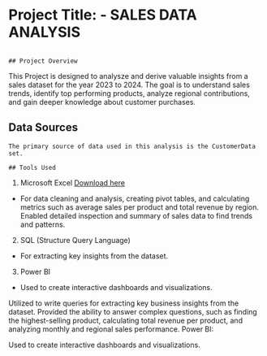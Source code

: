 # Project Title: - SALES DATA ANALYSIS
```

## Project Overview
```
This Project is designed to analysze and derive valuable insights from a sales dataset for the year 2023 to 2024. The goal is to understand sales trends, identify top performing products, analyze regional contributions, and gain deeper knowledge about customer purchases.

## Data Sources 
```
The primary source of data used in this analysis is the CustomerData set.

## Tools Used
```
1. Microsoft Excel [Download here](https://www.microsoft.com)
- For data cleaning and analysis, creating pivot tables, and calculating metrics such as average sales per product and total revenue by region.
Enabled detailed inspection and summary of sales data to find trends and patterns.

2. SQL (Structure Query Language)
- For extracting key insights from the dataset.

3. Power BI
- Used to create interactive dashboards and visualizations.


Utilized to write queries for extracting key business insights from the dataset.
Provided the ability to answer complex questions, such as finding the highest-selling product, calculating total revenue per product, and analyzing monthly and regional sales performance.
Power BI:

Used to create interactive dashboards and visualizations.



